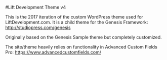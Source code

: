 #Lift Development Theme v4

This is the 2017 iteration of the custom WordPress theme used for LiftDevelopment.com. It is a child theme for the Genesis Framework: http://studiopress.com/genesis

Originally based on the Genesis Sample theme but completely customized.

The site/theme heavily relies on functionality in Advanced Custom Fields Pro: https://www.advancedcustomfields.com/